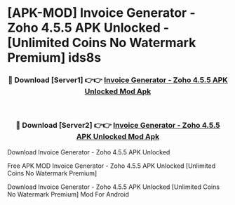 # [APK-MOD] Invoice Generator - Zoho 4.5.5 APK Unlocked - [Unlimited Coins No Watermark Premium] ids8s



<div align="center">
<h3>🔴 Download [Server1] 👉👉 <a href="https://momento.my/?title=Invoice_Generator_-_Zoho_4.5.5_APK_Unlocked">Invoice Generator - Zoho 4.5.5 APK Unlocked Mod Apk</a></h3><br>

<h3>🔴 Download [Server2] 👉👉 <a href="https://momento.my/?title=Invoice_Generator_-_Zoho_4.5.5_APK_Unlocked">Invoice Generator - Zoho 4.5.5 APK Unlocked Mod Apk</a></h3>
</div>



Download Invoice Generator - Zoho 4.5.5 APK Unlocked 

Free APK MOD Invoice Generator - Zoho 4.5.5 APK Unlocked [Unlimited Coins No Watermark Premium]

Download Invoice Generator - Zoho 4.5.5 APK Unlocked [Unlimited Coins No Watermark Premium] Mod For Android
